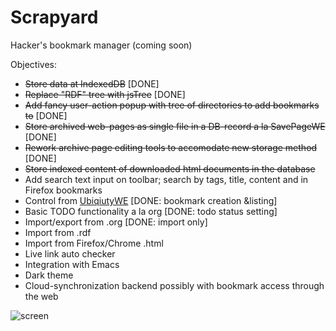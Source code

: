 # Scrapyard

Hacker's bookmark manager (coming soon)

Objectives:

* ~~Store data at IndexedDB~~ [DONE]
* ~~Replace "RDF" tree with jsTree~~ [DONE]
* ~~Add fancy user-action popup with tree of directories to add bookmarks to~~ [DONE]
* ~~Store archived web-pages as single file in a DB-record a la SavePageWE~~ [DONE]
* ~~Rework archive page editing tools to accomodate new storage method~~ [DONE]
* ~~Store indexed content of downloaded html documents in the database~~
* Add search text input on toolbar; search by tags, title, content and in Firefox bookmarks
* Control from [UbiqiutyWE](https://gchristensen.github.io/ubiquitywe/) [DONE: bookmark creation &listing]
* Basic TODO functionality a la org [DONE: todo status setting]
* Import/export from .org [DONE: import only]
* Import from .rdf 
* Import from Firefox/Chrome .html
* Live link auto checker
* Integration with Emacs
* Dark theme
* Cloud-synchronization backend possibly with bookmark access through the web


![screen](/media/screen.gif?raw=true)
